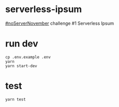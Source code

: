 # serverless-ipsum

[#noServerNovember](https://serverless.com/blog/no-server-november-challenge/) challenge #1 Serverless Ipsum

# run dev
```
cp .env.example .env
yarn
yarn start-dev
```

# test
```
yarn test
```
